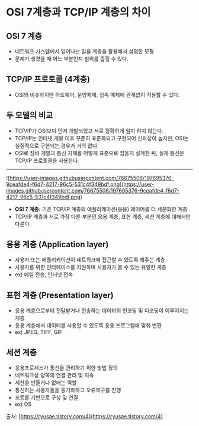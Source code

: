 # OSI 7계층과 TCP/IP 계층의 차이

## OSI 7 계층

- 네트워크 시스템에서 일어나는 일을 계층을 활용해서 설명한 모형
- 문제가 생겼을 때 어느 부분인지 범위를 좁힐 수 있다.

## TCP/IP 프로토콜 (4계층)

- OSI와 비슷하지만 하드웨어, 운영체제, 접속 매체에 관계없이 적용할 수 있다.

## 두 모델의 비교

- TCP/IP가 OSI보다 먼저 개발되었고 서로 정확하게 일치 하지 않는다.
- TCP/IP는 인터넷 개발 이후 꾸준히 표준화되고 구현되어 신뢰성이 높지만, OSI는 실질적으로 구현되는 경우가 거의 없다.
- OSI로 장비 개발과 통신 자체를 어떻게 표준으로 잡을지 설계한 뒤, 실제 통신은 TCP/IP 프로토콜을 사용한다.

---

![https://user-images.githubusercontent.com/76675506/197695376-9ceafde4-f6d7-4217-96c5-531c4f349bdf.png](https://user-images.githubusercontent.com/76675506/197695376-9ceafde4-f6d7-4217-96c5-531c4f349bdf.png)

- **OSI 7 계층:** 기존 TCP/IP 계층의 애플리케이션(응용) 레이어를 더 세분화한 계층
- TCP/IP 계층과 서로 가장 다른 부분인 응용 계층, 표현 계층, 세션 계층에 대해서만 다룬다.

## 응용 계층 (Application layer)

- 사용자 또는 애플리케이션이 네트워크에 접근할 수 있도록 해주는 계층
- 사용자를 위한 인터페이스를 지원하며 사용자가 볼 수 있는 유일한 계층
- ex) 메일 전송, 인터넷 접속

## 표현 계층 (Presentation layer)

- 응용 계층으로부터 전달받거나 전송하는 데이터의 인코딩 및 디코딩이 이루어지는 계층
- 응용 계층에서 데이터를 사용할 수 있도록 응용 프로그램에 맞춰 변환
- ex) JPEG, TIFF, GIF

## 세션 계층

- 응용프로세스가 통신을 관리하기 위한 방법 정의
- 네트워크상 양쪽의 연결 관리 및 지속
- 세션을 만들거나 없애는 역할
- 통신하는 사용자들을 동기화하고 오류복구를 진행
- 포트를 기반으로 구성 및 연결
- ex) OS

출처: [https://ryusae.tistory.com/4](https://ryusae.tistory.com/4)